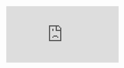 <iframe src="http://10.41.31.225:3000/d/cemuybr5kwpa8a/data?orgId=1&from=2025-05-24T23:12:47.873Z&to=2025-05-25T00:06:20.500Z&timezone=browser&var-station=3&var-sensor=" frameBorder="0" className="w-full h-full"></iframe>